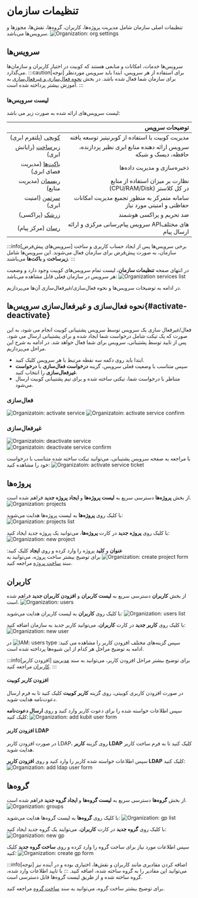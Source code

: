 # تنظیمات سازمان

تنظیمات اصلی سازمان شامل مدیریت پروژه‌ها، کاربران، گروه‌ها، نقش‌ها، مجوزها و سرویس‌ها می‌باشد.
![Organization: org settings](org-settings.png)

## سرویس‌ها

سرویس‌ها خدمات، امکانات و منابعی هستند که کوبیت در اختیار کاربران و سازمان‌ها می‌گذارد.
:::caution[توجه]
برای استفاده از هر سرویس، ابتدا باید سرویس موردنظر برای سازمان شما فعال شده باشد. در بخش [نحوه فعال‌سازی و غیرفعال‌سازی](#activate-deactivate) به آموزش بیشتر پرداخته شده است.
:::

### لیست سرویس‌ها

لیست سرویس‌های ارائه شده به صورت زیر می باشد:

|                                             |                                                          توضیحات سرویس |
| ------------------------------------------: | ---------------------------------------------------------------------: |
|         [کوبچی](../../kubchi) (پلتفرم ابری) |                       مدیریت کوبیت با استفاده از کوبرنیتیز توسعه یافته |
|         [زیرساخت](../../iaas) (رایانش ابری) |        سرویس ارائه‌ دهنده منابع ابری نظیر پردازنده، حافظه، دیسک و شبکه |
| [باکت‌ها](../../buckets) (مدیریت فضای ابری) |                                            ذخیره‌سازی و مدیریت داده‌ها |
|       [ریسمان](../../resmon) (مدیریت منابع) |            نظارت بر میزان استفاده از منابع (CPU/RAM/Disk) در کل کلاستر |
|         [سرتمن](../../certman) (امنیت ابری) | سامانه‌ متمرکز به منظور تجمیع مدیریت امکانات حفاظتی و امنیتی مورد نیاز |
|              [زرشک](../../zereshk) (پراکسی) |                                               ضد تحریم و پراکسی هوشمند |
|             [رسان](../../resan) (مرکز پیام) |                 سرویس پیام‌رسانی مرکزی و ارائه APIهای مختلف ارسال پیام |

:::info[سرویس‌های پیش‌فرض]
برخی سرویس‌ها پس از ایجاد حساب کاربری و ساخت سازمان، به صورت پیش‌فرض برای سازمان فعال می‌شوند. این سرویس‌ها شامل **زیرساخت** و **باکت‌ها** می‌باشند.
:::

در انتهای صفحه **تنظیمات سازمان**، لیست تمام سرویس‌های کوبیت وجود دارد و وضعیت هر سرویس در سازمان فعلی قابل مشاهده می‌باشد:
![Organization services list](services-list.png)

در ادامه به توضیحات سرویس‌ها و نحوه فعال‌سازی/غیرفعال‌سازی آن‌ها می‌پردازیم.

## نحوه فعال‌سازی و غیرفعال‌سازی سرویس‌ها{#activate-deactivate}

فعال/غیرفعال سازی یک سرویس توسط سرویس پشتیبانی کوبیت انجام می شود، به این صورت که یک تیکت شامل درخواست شما ایجاد شده و برای پشتیبانی ارسال می شود. پس از تایید توسط پشتیبانی، سرویس برای شما فعال خواهد شد. در ادامه به شرح این مراحل می‌پردازیم.

- ابتدا باید روی دکمه سه نقطه مرتبط با هر سرویس کلیک کنید.
- سپس متناسب با وضعیت فعلی سرویس، گزینه **درخواست فعال‌سازی** یا **درخواست غیرفعال‌سازی** را انتخاب کنید.
- متناظر با درخواست شما، تیکتی ساخته شده و برای تیم پشتیبانی کوبیت ارسال می‌شود.

### فعال‌سازی

![Organizatoin: activate service](activate-service.png)
![Organizatoin: activate service confirm](activate-service-confirm.png)

### غیرفعال‌سازی

![Organizatoin: deactivate service](deactivate-service.png)
![Organizatoin: deactivate service confirm](deactivate-service-confirm.png)

با مراجعه به صفحه سرویس پشتیبانی، می‌توانید تیکت ساخته شده متناسب با درخواست خود را مشاهده کنید:
![Organizatoin: activate service ticket](activate-service-ticket.png)

## پروژه‌ها

از بخش **پروژه‌ها** دسترسی سریع به **لیست پروژه‌‌ها** و **ایجاد پروژه جدید** فراهم شده است.
![Organization: projects](projects-in-organize.png)

با کلیک روی **پروژه‌ها** به لیست پروژه‌ها هدایت می‌شوید:
![Organization: projects list](projects-list.png)

با کلیک روی **پروژه جدید** در کارت **پروژه‌ها**، می‌توانید یک پروژه جدید ایجاد کنید:
![Organization: new project](new-project.png)

**عنوان** و **کلید** پروژه را وارد کرده و روی **ایجاد** کلیک کنید:
![Organization: create project form](create-project-form.png)
برای توضیح بیشتر ساخت پروژه، می‌توانید به سند [ساخت پروژه](../project#create-project) مراجعه کنید.

## کاربران

از بخش **کاربران** دسترسی سریع به **لیست کاربران** و **افزودن کاربران جدید** فراهم شده است.
![Organization: users](users-in-organize.png)

با کلیک روی **کاربران** به لیست کاربران هدایت می‌شوید:
![Organization: users list](users-list.png)

با کلیک روی **کاربر جدید** در کارت **کاربران**، می‌توانید کاربر جدید به سازمان اضافه کنید:
![Organization: new user](new-user.png)

سپس گزینه‌های مختلف افزودن کاربر را مشاهده می کنید:
![IAM: users type](users-type.png)
در ادامه به توضیح مراحل هر کدام از این شیوه‌ها پرداخته شده است.

:::info[افزودن کاربر]
برای توضیح بیشتر مراحل افزودن کاربر، می‌توانید به سند [مدیریت کاربران](../user-management) مراجعه کنید.
:::

#### افزودن کاربر کوبیت

در صورت افزودن کاربری کوبیتی، روی گزینه **کاربر کوبیت** کلیک کنید تا به فرم ارسال دعوت‌نامه هدایت شوید.

سپس اطلاعات خواسته شده را برای دعوت کاربر وارد کنید و روی **ارسال دعوت‌نامه** کلیک کنید:
![Organization: add kubit user form](add-kubit-user-form.png)

#### افزودن کاربر LDAP

در صورت افزودن کاربر LDAP، روی گزینه **کاربر LDAP** کلیک کنید تا به فرم ساخت کاربر هدایت شوید.

سپس اطلاعات خواسته شده کاربر را وارد کنید و روی **افزودن کاربر LDAP** کلیک کنید:
![Organization: add ldap user form](add-ldap-user-form.png)

## گروه‌ها

از بخش **گروه‌ها** دسترسی سریع به **لیست گروه‌ها** و **ایجاد گروه جدید** فراهم شده است.
![Organization: groups](groups-in-organize.png)

با کلیک روی **گروه‌ها** به لیست گروه‌ها هدایت می‌شوید:
![Organization: gp list](groups-list.png)

با کلیک روی **گروه جدید** در کارت **کاربران**، می‌توایند یک گروه جدید ایجاد کنید:
![Organization: new gp](new-gp.png)

سپس اطلاعات مورد نیاز برای ساخت گروه را وارد کرده و روی **ساخت گروه جدید** کلیک کنید:
![Organization: create gp form](create-gp-form.png)

:::info[توجه]
اضافه کردن مقادیری مانند کاربران و نقش‌ها، اختیاری بوده و در آینده نیز می‌توانید این مقادیر را به گروه ساخته شده، اضافه کنید.
:::
با تایید اطلاعات وارد شده، گروه ساخته شده و از طریق لیست گروه‌ها قابل دسترسی است.

برای توضیح بیشتر ساخت گروه، می‌توانید به سند [ساخت گروه](../groups#create-group) مراجعه کنید.
